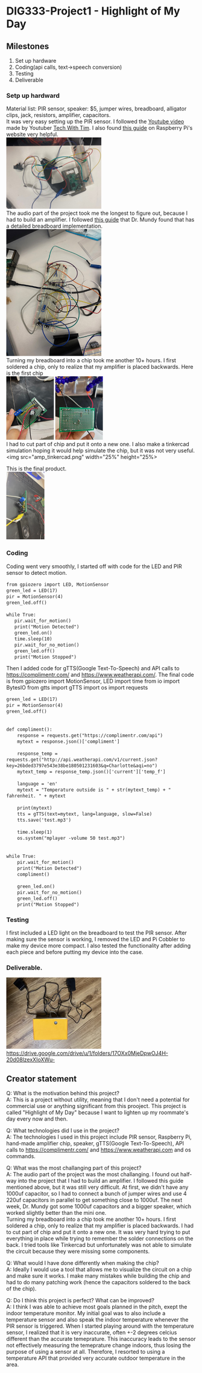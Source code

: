# DIG333-Project1 - Highlight of My Day


## Milestones
<ol>
<li>Set up hardware<br>
<li>Coding(api calls, text->speech conversion)
<li>Testing
<li>Deliverable
</ol>


### Setp up hardward
Material list: PIR sensor, speaker: $5, jumper wires, breadboard, alligator clips, jack, resistors, amplifier, capacitors.<br>
It was very easy setting up the PIR sensor. I followed the [Youtube video](https://www.youtube.com/watch?v=Tw0mG4YtsZk&ab_channel=TechWithTim) made by Youtuber [Tech With Tim](https://www.youtube.com/@TechWithTim). I also found [this guide](https://projects.raspberrypi.org/en/projects/physical-computing/11) on Raspberry Pi's website very helpful.<br>
<img src="sensor_setup.jpeg"  width="50%" height="50%"><br>
The audio part of the project took me the longest to figure out, because I had to build an amplifier. I followed [this guide](https://www.instructables.com/Tales-From-the-Chip-LM386-Audio-Amplifier/) that Dr. Mundy found that has a detailed breadboard implementation. <br>
<img src="amp_breadboard.jpeg"  width="50%" height="50%"><br>
Turning my breadboard into a chip took me another 10+ hours. I first soldered a chip, only to realize that my amplifier is placed backwards. Here is the first chip <br>
<img src="amp_chip_1.jpeg" width="25%" height="25%">
<img src="amp_chip_2.jpeg" width="25%" height="25%"><br>
I had to cut part of chip and put it onto a new one. I also make a tinkercad simulation hoping it would help simulate the chip, but it was not very useful.
<img src="amp_tinkercad.png" width="25%" height="25%>

This is the final product. <br>
<img src="amp_chip_final.jpeg"  width="20%" height="20%"><br>


### Coding
Coding went very smoothly, I started off with code for the LED and PIR sensor to detect motion. <br>

    from gpiozero import LED, MotionSensor
    green_led = LED(17)
    pir = MotionSensor(4)
    green_led.off()
    
    while True:
       pir.wait_for_motion()
       print("Motion Detected")
       green_led.on()
       time.sleep(10)
       pir.wait_for_no_motion()
       green_led.off()
       print("Motion Stopped")
       
       
Then I added code for gTTS(Google Text-To-Speech) and API calls to https://complimentr.com/ and https://www.weatherapi.com/. The final code is 
    from gpiozero import MotionSensor, LED
    import time
    from io import BytesIO
    from gtts import gTTS
    import os
    import requests

    green_led = LED(17)
    pir = MotionSensor(4)
    green_led.off()


    def compliment():
        response = requests.get("https://complimentr.com/api")
        mytext = response.json()['compliment']

        response_temp = requests.get("http://api.weatherapi.com/v1/current.json?key=26bded3797e543e38be180501231603&q=Charlotte&aqi=no")
        mytext_temp = response_temp.json()['current']['temp_f']

        language = 'en'
        mytext = "Temperature outside is " + str(mytext_temp) + " fahrenheit. " + mytext

        print(mytext)
        tts = gTTS(text=mytext, lang=language, slow=False)
        tts.save('test.mp3')

        time.sleep(1)
        os.system("mplayer -volume 50 test.mp3")


    while True:
        pir.wait_for_motion()
        print("Motion Detected")
        compliment()

        green_led.on()
        pir.wait_for_no_motion()
        green_led.off()
        print("Motion Stopped")


### Testing
I first included a LED light on the breadboard to test the PIR sensor. After making sure the sensor is working, I removed the LED and Pi Cobbler to make my device more compact. I also tested the functionality after adding each piece and before putting my device into the case. 


### Deliverable.
<img src="final_project1.jpeg"  width="50%" height="50%"><br>
https://drive.google.com/drive/u/1/folders/17OXx0MjeDpwOJ4H-20d08lzexXIoXWu-


## Creator statement
Q: What is the motivation behind this project? <br>
A: This is a project without utility, meaning that I don't need a potential for commercial use or anything significant from this prooject. This project is called "Highlight of My Day" because I want to lighten up my roommate's day every now and then. 

Q: What technologies did I use in the project?<br>
A: The technologies I used in this project include PIR sensor, Raspberry Pi, hand-made amplifier chip, speaker, gTTS(Google Text-To-Speech), API calls to https://complimentr.com/ and https://www.weatherapi.com and os commands.

Q: What was the most challanging part of this project?<br>
A: The audio part of the project was the most challanging. I found out half-way into the project that I had to build an amplifier. I followed this guide mentioned above, but it was still very difficult. At first, we didn't have any 1000uf capacitor, so I had to connect a bunch of jumper wires and use 4 220uf capacitors in parallel to get something close to 1000uf. The next week, Dr. Mundy got some 1000uf capacitors and a bigger speaker, which worked slightly better than the mini one.<br>
Turning my breadboard into a chip took me another 10+ hours. I first soldered a chip, only to realize that my amplifier is placed backwards. I had to cut part of chip and put it onto a new one. It was very hard trying to put everything in place while trying to remember the solder connections on the back. I tried tools like Tinkercad but unfortunately was not able to simulate the circuit because they were missing some components.

Q: What would I have done differently when making the chip?<br>
A: Ideally I would use a tool that allows me to visualize the circuit on a chip and make sure it works. I make many mistakes while building the chip and had to do many patching work (hence the capacitors soldered to the back of the chip).

Q: Do I think this project is perfect? What can be improved?<br>
A: I think I was able to achieve most goals planned in the pitch, exept the indoor temperature monitor. My initial goal was to also include a temperature sensor and also speak the indoor temperature whenever the PIR sensor is triggered. When I started playing around with the temperature sensor, I realized that it is very inaccurate, often +-2 degrees celcius different than the accurate temeprature. This inaccuracy leads to the sensor not effectively measuring the temeprature change indoors, thus losing the purpose of using a sensor at all. Therefore, I resorted to using a temperature API that provided very accurate outdoor temperature in the area.
